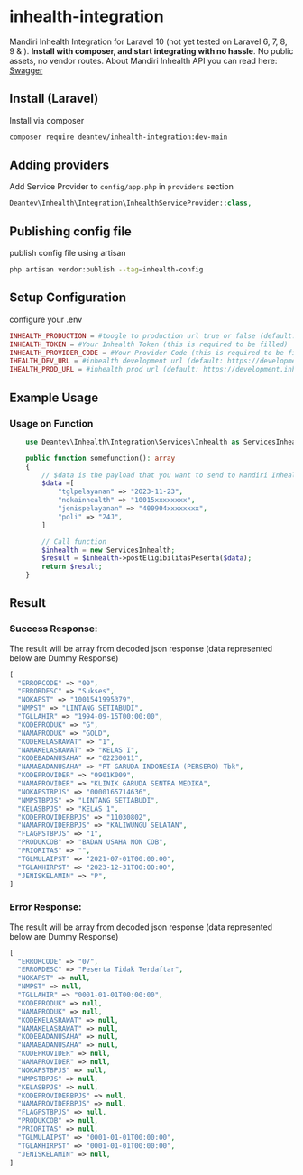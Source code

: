 inhealth-integration
===========================

Mandiri Inhealth Integration for Laravel 10 (not yet tested on Laravel 6, 7, 8, 9 & ). **Install with composer, and start integrating with no hassle**. No public assets, no vendor routes. About Mandiri Inhealth API you can read here: [Swagger](https://development.inhealth.co.id/pelkesws2/catalog/index) 

## Install (Laravel)
Install via composer
```bash
composer require deantev/inhealth-integration:dev-main
```

## Adding providers
Add Service Provider to `config/app.php` in `providers` section
```php
Deantev\Inhealth\Integration\InhealthServiceProvider::class,
```

## Publishing config file
publish config file using artisan
```bash
php artisan vendor:publish --tag=inhealth-config
```

## Setup Configuration
configure your .env
```php
INHEALTH_PRODUCTION = #toogle to production url true or false (default: false)
INHEALTH_TOKEN = #Your Inhealth Token (this is required to be filled)
INHEALTH_PROVIDER_CODE = #Your Provider Code (this is required to be filled)
IHEALTH_DEV_URL = #inhealth development url (default: https://development.inhealth.co.id/pelkesws2/) you can change the value if url vendor mandiri changes.
IHEALTH_PROD_URL = #inhealth prod url (default: https://development.inhealth.co.id/pelkesws2/)
```

## Example Usage
### Usage on Function
```php
    use Deantev\Inhealth\Integration\Services\Inhealth as ServicesInhealth;

    public function somefunction(): array
    {
        // $data is the payload that you want to send to Mandiri Inhealth
        $data =[
            "tglpelayanan" => "2023-11-23",
            "nokainhealth" => "10015xxxxxxxx",
            "jenispelayanan" => "400904xxxxxxxx",
            "poli" => "24J",
        ]

        // Call function
        $inhealth = new ServicesInhealth;
        $result = $inhealth->postEligibilitasPeserta($data);
        return $result;
    }
```

## Result
### Success Response:
The result will be array from decoded json response (data represented below are Dummy Response)
```php
[
  "ERRORCODE" => "00",
  "ERRORDESC" => "Sukses",
  "NOKAPST" => "1001541995379",
  "NMPST" => "LINTANG SETIABUDI",
  "TGLLAHIR" => "1994-09-15T00:00:00",
  "KODEPRODUK" => "G",
  "NAMAPRODUK" => "GOLD",
  "KODEKELASRAWAT" => "1",
  "NAMAKELASRAWAT" => "KELAS I",
  "KODEBADANUSAHA" => "02230011",
  "NAMABADANUSAHA" => "PT GARUDA INDONESIA (PERSERO) Tbk",
  "KODEPROVIDER" => "0901K009",
  "NAMAPROVIDER" => "KLINIK GARUDA SENTRA MEDIKA",
  "NOKAPSTBPJS" => "0000165714636",
  "NMPSTBPJS" => "LINTANG SETIABUDI",
  "KELASBPJS" => "KELAS 1",
  "KODEPROVIDERBPJS" => "11030802",
  "NAMAPROVIDERBPJS" => "KALIWUNGU SELATAN",
  "FLAGPSTBPJS" => "1",
  "PRODUKCOB" => "BADAN USAHA NON COB",
  "PRIORITAS" => "",
  "TGLMULAIPST" => "2021-07-01T00:00:00",
  "TGLAKHIRPST" => "2023-12-31T00:00:00",
  "JENISKELAMIN" => "P",
]
```

### Error Response:
The result will be array from decoded json response (data represented below are Dummy Response)
```php
[
  "ERRORCODE" => "07",
  "ERRORDESC" => "Peserta Tidak Terdaftar",
  "NOKAPST" => null,
  "NMPST" => null,
  "TGLLAHIR" => "0001-01-01T00:00:00",
  "KODEPRODUK" => null,
  "NAMAPRODUK" => null,
  "KODEKELASRAWAT" => null,
  "NAMAKELASRAWAT" => null,
  "KODEBADANUSAHA" => null,
  "NAMABADANUSAHA" => null,
  "KODEPROVIDER" => null,
  "NAMAPROVIDER" => null,
  "NOKAPSTBPJS" => null,
  "NMPSTBPJS" => null,
  "KELASBPJS" => null,
  "KODEPROVIDERBPJS" => null,
  "NAMAPROVIDERBPJS" => null,
  "FLAGPSTBPJS" => null,
  "PRODUKCOB" => null,
  "PRIORITAS" => null,
  "TGLMULAIPST" => "0001-01-01T00:00:00",
  "TGLAKHIRPST" => "0001-01-01T00:00:00",
  "JENISKELAMIN" => null,
]
```
